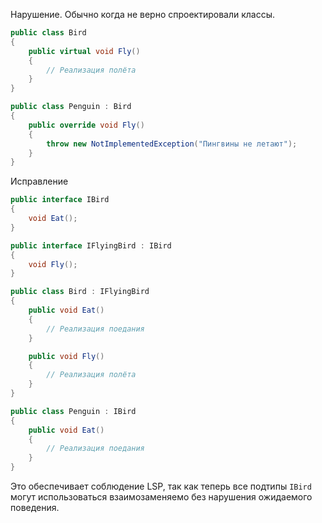 Нарушение. Обычно когда не верно спроектировали классы.

```csharp
public class Bird
{
    public virtual void Fly()
    {
        // Реализация полёта
    }
}

public class Penguin : Bird
{
    public override void Fly()
    {
        throw new NotImplementedException("Пингвины не летают");
    }
}
```

Исправление

```csharp
public interface IBird
{
    void Eat();
}

public interface IFlyingBird : IBird
{
    void Fly();
}

public class Bird : IFlyingBird
{
    public void Eat()
    {
        // Реализация поедания
    }

    public void Fly()
    {
        // Реализация полёта
    }
}

public class Penguin : IBird
{
    public void Eat()
    {
        // Реализация поедания
    }
}
```

Это обеспечивает соблюдение LSP, так как теперь все подтипы `IBird` могут использоваться взаимозаменяемо без нарушения ожидаемого поведения.